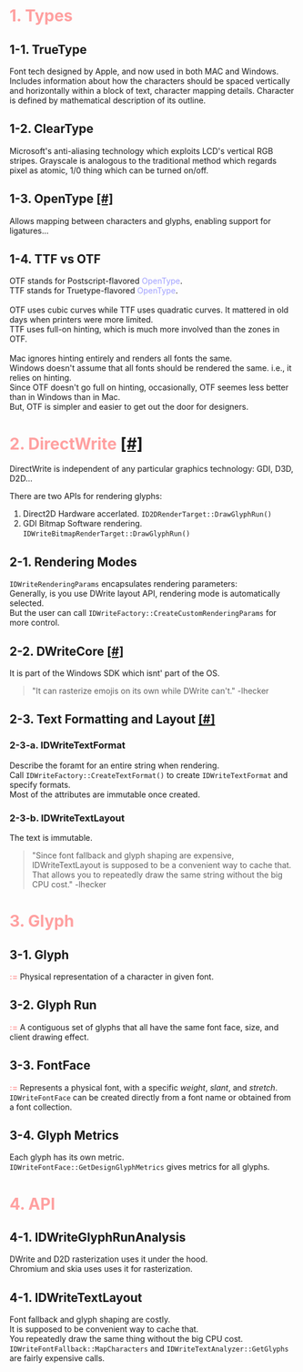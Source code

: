 # <span style="color: #ffa0a0">1. Types</span>

## 1-1. TrueType
Font tech designed by Apple, and now used in both MAC and Windows.
Includes information about how the characters should be spaced vertically and
horizontally within a block of text, character mapping details.
Character is defined by mathematical description of its outline.

## 1-2. ClearType
Microsoft's anti-aliasing technology which exploits LCD's vertical RGB stripes.
Grayscale is analogous to the traditional method which regards pixel as atomic, 
1/0 thing which can be turned on/off.

## 1-3. OpenType [[#]](https://learn.microsoft.com/en-us/windows/win32/intl/opentype-font-format)
Allows mapping between characters and glyphs, enabling support for ligatures...

## 1-4. TTF vs OTF
OTF stands for Postscript-flavored <span style="color: #a0a0ff">OpenType</span>.<br>
TTF stands for Truetype-flavored <span style="color: #a0a0ff">OpenType</span>.<br><br>
OTF uses cubic curves while TTF uses quadratic curves. It mattered in old days when printers were more limited.<br>
TTF uses full-on hinting, which is much more involved than the zones in OTF.<br><br>
Mac ignores hinting entirely and renders all fonts the same.<br>
Windows doesn't assume that all fonts should be rendered the same. i.e., it relies on hinting.<br>
Since OTF doesn't go full on hinting, occasionally, OTF seemes less better than in Windows than in Mac.<br>
But, OTF is simpler and easier to get out the door for designers.


# <span style="color: #ffa0a0">2. DirectWrite</span> [[#]](https://learn.microsoft.com/en-us/typography/cleartype/)
DirectWrite is independent of any particular graphics technology: GDI, D3D, D2D...

There are two APIs for rendering glyphs:<br>
1. Direct2D
    Hardware accerlated.
    `ID2DRenderTarget::DrawGlyphRun()`
2. GDI Bitmap
    Software rendering.
    `IDWriteBitmapRenderTarget::DrawGlyphRun()`


## 2-1. Rendering Modes
`IDWriteRenderingParams` encapsulates rendering parameters:<br>
Generally, is you use DWrite layout API, rendering mode is automatically selected.<br>
But the user can call `IDWriteFactory::CreateCustomRenderingParams` for more control.<br>

## 2-2. DWriteCore [[#]](https://learn.microsoft.com/en-us/windows/win32/directwrite/dwritecore-overview)
It is part of the Windows SDK which isnt' part of the OS.<br>
> "It can rasterize emojis on its own while DWrite can't." -lhecker
>

## 2-3. Text Formatting and Layout [[#]](https://learn.microsoft.com/en-us/windows/win32/directwrite/text-formatting-and-layout)

### 2-3-a. IDWriteTextFormat
Describe the foramt for an entire string when rendering.<br>
Call `IDWriteFactory::CreateTextFormat()` to create `IDWriteTextFormat` and specify formats.<br>
Most of the attributes are immutable once created.

### 2-3-b. IDWriteTextLayout
The text is immutable.
> "Since font fallback and glyph shaping are expensive, 
> IDWriteTextLayout is supposed to be a convenient way to cache that.
> That allows you to repeatedly draw the same string without the big CPU cost." -lhecker
>

# <span style="color: #ffa0a0">3. Glyph</span>

## 3-1. Glyph
<span style="color: #ffa0a0">**:=**</span> Physical representation of a character in given font.

## 3-2. Glyph Run
<span style="color: #ffa0a0">**:=**</span> A contiguous set of glyphs that all have the same font face, size, and client drawing effect.

## 3-3. FontFace
<span style="color: #ffa0a0">**:=**</span> Represents a physical font, with a specific *weight*, *slant*, and *stretch*.<br>
`IDWriteFontFace` can be created directly from a font name or obtained from a font collection.

## 3-4. Glyph Metrics
Each glyph has its own metric.<br>
`IDWriteFontFace::GetDesignGlyphMetrics` gives metrics for all glyphs.

# <span style="color: #ffa0a0">4. API</span>

## 4-1. IDWriteGlyphRunAnalysis
DWrite and D2D rasterization uses it under the hood.<br>
Chromium and skia uses uses it for rasterization.

## 4-1. IDWriteTextLayout
Font fallback and glyph shaping are costly.<br>
It is supposed to be convenient way to cache that.<br>
You repeatedly draw the same thing without the big CPU cost.<br>
`IDWriteFontFallback::MapCharacters` and `IDWriteTextAnalyzer::GetGlyphs` are fairly expensive calls.
